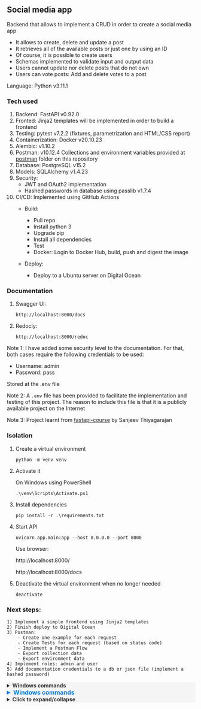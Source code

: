 ## Social media app

Backend that allows to implement a CRUD in order to create a social media app

- It allows to create, delete and update a post
- It retrieves all of the available posts or just one by using an ID
- Of course, it is possible to create users
- Schemas implemented to validate input and output data
- Users cannot update nor delete posts that do not own
- Users can vote posts: Add and delete votes to a post

Language: Python v3.11.1

### Tech used
1. Backend: FastAPI v0.92.0
2. Fronted: Jinja2 templates will be implemented in order to build a frontend
3. Testing: pytest v7.2.2 (fixtures, parametrization and HTML/CSS report)
4. Containerization: Docker v20.10.23
5. Alembic: v1.10.2
6. Postman: v10.12.4 Collections and environment variables provided at [postman](https://github.com/mvarrone/fastapi-social-media-app/tree/main/postman) folder on this repository
7. Database: PostgreSQL v15.2
8. Models: SQLAlchemy v1.4.23
9. Security:
    - JWT and OAuth2 implementation
    - Hashed passwords in database using passlib v1.7.4
10. CI/CD: Implemented using GitHub Actions
    - Build: 
        - Pull repo
        - Install python 3
        - Upgrade pip
        - Install all dependencies
        - Test
        - Docker: Login to Docker Hub, build, push and digest the image

    - Deploy:
        - Deploy to a Ubuntu server on Digital Ocean

### Documentation
1. Swagger UI:

    ```linux
    http://localhost:8000/docs
    ```
2. Redocly:

    ```linux
    http://localhost:8000/redoc
    ```

Note 1: I have added some security level to the documentation. For that, both cases require the following credentials to be used:
- Username: admin
- Password: pass

Stored at the .env file

Note 2: A ```.env``` file has been provided to facilitate the implementation and testing of this project. The reason to include this file is that it is a publicly available project on the Internet

Note 3: Project learnt from [fastapi-course](https://github.com/Sanjeev-Thiyagarajan/fastapi-course) by Sanjeev Thiyagarajan

### Isolation

1. Create a virtual environment
    ```linux
    python -m venv venv
    ```
2. Activate it

    On Windows using PowerShell
    ```linux
    .\venv\Scripts\Activate.ps1
    ```
3. Install dependencies
    ```linux
    pip install -r .\requirements.txt
    ```
4. Start API
    ```linux
    uvicorn app.main:app --host 0.0.0.0 --port 8000
    ```
    Use browser:

    http://localhost:8000/

    http://localhost:8000/docs
5. Deactivate the virtual environment when no longer needed
    ```linux
    deactivate
    ```
### Next steps:

    1) Implement a simple frontend using Jinja2 templates
    2) Finish deploy to Digital Ocean
    3) Postman:
        - Create one example for each request
        - Create Tests for each request (based on status code)
        - Implement a Postman Flow
        - Export collection data
        - Export environment data
    4) Implement roles: admin and user
    5) Add documentation credentials to a db or json file (implement a hashed password)

<details>
<summary>Windows commands</summary>

```linux
python -m venv venv
```

</details>

<details>
  <summary style="font-size: 16px; font-weight: bold; color: #007bff; cursor: pointer;">Windows commands</summary>

  <div style="background-color: #f5f5f5; padding: 10px;">
    ```linux
    python -m venv venv
    ```
  </div>
</details>

<details>
  <summary>Click to expand/collapse</summary>
  <div class="collapsible-content">
    Your content goes here.
  </div>
</details>

<style>
  details {
    background-color: #f5f5f5; /* Change the background color of the collapsible section */
    color: #333; /* Change the foreground color of the collapsible section */
  }
  summary {
    font-weight: bold;
    cursor: pointer;
  }
  .collapsible-content {
    padding: 10px;
  }
</style>

